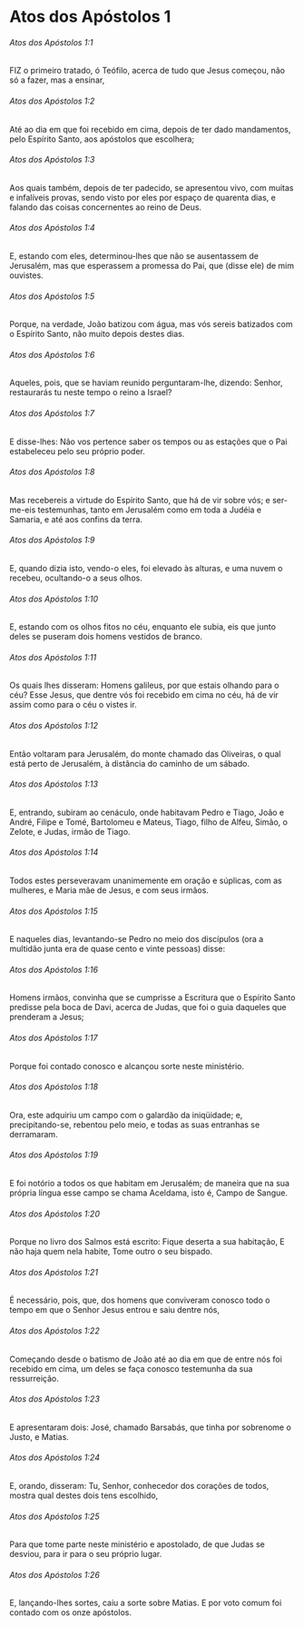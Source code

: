 # Atos dos Apóstolos 1

###### Atos dos Apóstolos 1:1

FIZ o primeiro tratado, ó Teófilo, acerca de tudo que Jesus começou, não só a fazer, mas a ensinar,

###### Atos dos Apóstolos 1:2

Até ao dia em que foi recebido em cima, depois de ter dado mandamentos, pelo Espírito Santo, aos apóstolos que escolhera;

###### Atos dos Apóstolos 1:3

Aos quais também, depois de ter padecido, se apresentou vivo, com muitas e infalíveis provas, sendo visto por eles por espaço de quarenta dias, e falando das coisas concernentes ao reino de Deus.

###### Atos dos Apóstolos 1:4

E, estando com eles, determinou-lhes que não se ausentassem de Jerusalém, mas que esperassem a promessa do Pai, que (disse ele) de mim ouvistes.

###### Atos dos Apóstolos 1:5

Porque, na verdade, João batizou com água, mas vós sereis batizados com o Espírito Santo, não muito depois destes dias.

###### Atos dos Apóstolos 1:6

Aqueles, pois, que se haviam reunido perguntaram-lhe, dizendo: Senhor, restaurarás tu neste tempo o reino a Israel?

###### Atos dos Apóstolos 1:7

E disse-lhes: Não vos pertence saber os tempos ou as estações que o Pai estabeleceu pelo seu próprio poder.

###### Atos dos Apóstolos 1:8

Mas recebereis a virtude do Espírito Santo, que há de vir sobre vós; e ser-me-eis testemunhas, tanto em Jerusalém como em toda a Judéia e Samaria, e até aos confins da terra.

###### Atos dos Apóstolos 1:9

E, quando dizia isto, vendo-o eles, foi elevado às alturas, e uma nuvem o recebeu, ocultando-o a seus olhos.

###### Atos dos Apóstolos 1:10

E, estando com os olhos fitos no céu, enquanto ele subia, eis que junto deles se puseram dois homens vestidos de branco.

###### Atos dos Apóstolos 1:11

Os quais lhes disseram: Homens galileus, por que estais olhando para o céu? Esse Jesus, que dentre vós foi recebido em cima no céu, há de vir assim como para o céu o vistes ir.

###### Atos dos Apóstolos 1:12

Então voltaram para Jerusalém, do monte chamado das Oliveiras, o qual está perto de Jerusalém, à distância do caminho de um sábado.

###### Atos dos Apóstolos 1:13

E, entrando, subiram ao cenáculo, onde habitavam Pedro e Tiago, João e André, Filipe e Tomé, Bartolomeu e Mateus, Tiago, filho de Alfeu, Simão, o Zelote, e Judas, irmão de Tiago.

###### Atos dos Apóstolos 1:14

Todos estes perseveravam unanimemente em oração e súplicas, com as mulheres, e Maria mãe de Jesus, e com seus irmãos.

###### Atos dos Apóstolos 1:15

E naqueles dias, levantando-se Pedro no meio dos discípulos (ora a multidão junta era de quase cento e vinte pessoas) disse:

###### Atos dos Apóstolos 1:16

Homens irmãos, convinha que se cumprisse a Escritura que o Espírito Santo predisse pela boca de Davi, acerca de Judas, que foi o guia daqueles que prenderam a Jesus;

###### Atos dos Apóstolos 1:17

Porque foi contado conosco e alcançou sorte neste ministério.

###### Atos dos Apóstolos 1:18

Ora, este adquiriu um campo com o galardão da iniqüidade; e, precipitando-se, rebentou pelo meio, e todas as suas entranhas se derramaram.

###### Atos dos Apóstolos 1:19

E foi notório a todos os que habitam em Jerusalém; de maneira que na sua própria língua esse campo se chama Aceldama, isto é, Campo de Sangue.

###### Atos dos Apóstolos 1:20

Porque no livro dos Salmos está escrito: Fique deserta a sua habitação, E não haja quem nela habite, Tome outro o seu bispado.

###### Atos dos Apóstolos 1:21

É necessário, pois, que, dos homens que conviveram conosco todo o tempo em que o Senhor Jesus entrou e saiu dentre nós,

###### Atos dos Apóstolos 1:22

Começando desde o batismo de João até ao dia em que de entre nós foi recebido em cima, um deles se faça conosco testemunha da sua ressurreição.

###### Atos dos Apóstolos 1:23

E apresentaram dois: José, chamado Barsabás, que tinha por sobrenome o Justo, e Matias.

###### Atos dos Apóstolos 1:24

E, orando, disseram: Tu, Senhor, conhecedor dos corações de todos, mostra qual destes dois tens escolhido,

###### Atos dos Apóstolos 1:25

Para que tome parte neste ministério e apostolado, de que Judas se desviou, para ir para o seu próprio lugar.

###### Atos dos Apóstolos 1:26

E, lançando-lhes sortes, caiu a sorte sobre Matias. E por voto comum foi contado com os onze apóstolos.

